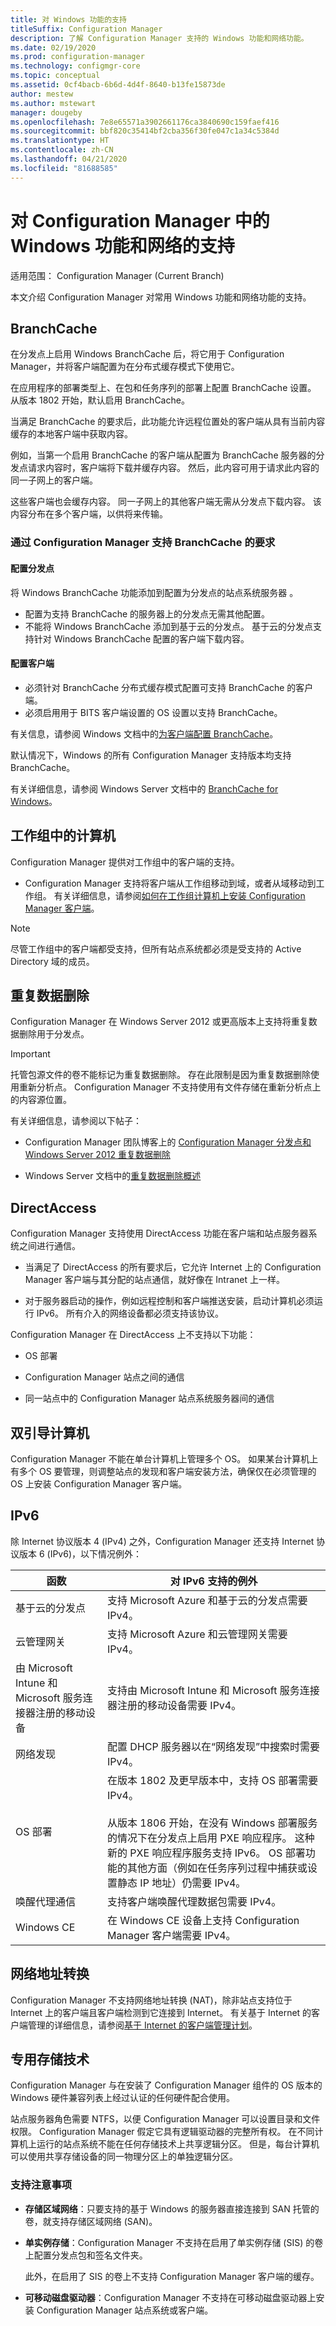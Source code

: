 ```yaml
---
title: 对 Windows 功能的支持
titleSuffix: Configuration Manager
description: 了解 Configuration Manager 支持的 Windows 功能和网络功能。
ms.date: 02/19/2020
ms.prod: configuration-manager
ms.technology: configmgr-core
ms.topic: conceptual
ms.assetid: 0cf4bacb-6b6d-4d4f-8640-b13fe15873de
author: mestew
ms.author: mstewart
manager: dougeby
ms.openlocfilehash: 7e8e65571a3902661176ca3840690c159faef416
ms.sourcegitcommit: bbf820c35414bf2cba356f30fe047c1a34c5384d
ms.translationtype: HT
ms.contentlocale: zh-CN
ms.lasthandoff: 04/21/2020
ms.locfileid: "81688585"
---
```

# <a name="support-for-windows-features-and-networks-in-configuration-manager"></a>对 Configuration Manager 中的 Windows 功能和网络的支持

适用范围：  Configuration Manager (Current Branch)

本文介绍 Configuration Manager 对常用 Windows 功能和网络功能的支持。  

## <a name="branchcache"></a><a name="bkmk_branchcache"></a> BranchCache  

在分发点上启用 Windows BranchCache 后，将它用于 Configuration Manager，并将客户端配置为在分布式缓存模式下使用它。

在应用程序的部署类型上、在包和任务序列的部署上配置 BranchCache 设置。 从版本 1802 开始，默认启用 BranchCache。

当满足 BranchCache 的要求后，此功能允许远程位置处的客户端从具有当前内容缓存的本地客户端中获取内容。  

例如，当第一个启用 BranchCache 的客户端从配置为 BranchCache 服务器的分发点请求内容时，客户端将下载并缓存内容。 然后，此内容可用于请求此内容的同一子网上的客户端。

这些客户端也会缓存内容。 同一子网上的其他客户端无需从分发点下载内容。 该内容分布在多个客户端，以供将来传输。  

### <a name="requirements-to-support-branchcache-with-configuration-manager"></a>通过 Configuration Manager 支持 BranchCache 的要求

#### <a name="configure-distribution-points"></a>配置分发点

将 Windows BranchCache 功能添加到配置为分发点的站点系统服务器  。

- 配置为支持 BranchCache 的服务器上的分发点无需其他配置。
- 不能将 Windows BranchCache 添加到基于云的分发点。 基于云的分发点支持针对 Windows BranchCache 配置的客户端下载内容。  

#### <a name="configure-clients"></a>配置客户端

- 必须针对 BranchCache 分布式缓存模式配置可支持 BranchCache 的客户端。  
- 必须启用用于 BITS 客户端设置的 OS 设置以支持 BranchCache。  

有关信息，请参阅 Windows 文档中的[为客户端配置 BranchCache](https://docs.microsoft.com/windows/deployment/update/waas-branchcache#configure-clients-for-branchcache)。

默认情况下，Windows 的所有 Configuration Manager 支持版本均支持 BranchCache。

有关详细信息，请参阅 Windows Server 文档中的 [BranchCache for Windows](https://docs.microsoft.com/windows-server/networking/branchcache/branchcache)。  

## <a name="computers-in-workgroups"></a><a name="bkmk_Workgroups"></a> 工作组中的计算机  

Configuration Manager 提供对工作组中的客户端的支持。  

- Configuration Manager 支持将客户端从工作组移动到域，或者从域移动到工作组。 有关详细信息，请参阅[如何在工作组计算机上安装 Configuration Manager 客户端](../../clients/deploy/deploy-clients-to-windows-computers.md#BKMK_ClientWorkgroup)。  

> [!NOTE]
> 尽管工作组中的客户端都受支持，但所有站点系统都必须是受支持的 Active Directory 域的成员。  

## <a name="data-deduplication"></a><a name="bkmmk_datadedup"></a> 重复数据删除

Configuration Manager 在 Windows Server 2012 或更高版本上支持将重复数据删除用于分发点。

> [!IMPORTANT]  
> 托管包源文件的卷不能标记为重复数据删除。 存在此限制是因为重复数据删除使用重新分析点。 Configuration Manager 不支持使用有文件存储在重新分析点上的内容源位置。  

有关详细信息，请参阅以下帖子：

- Configuration Manager 团队博客上的 [Configuration Manager 分发点和 Windows Server 2012 重复数据删除](https://techcommunity.microsoft.com/t5/configuration-manager-archive/configuration-manager-distribution-points-and-windows-server/ba-p/273385)

- Windows Server 文档中的[重复数据删除概述](https://docs.microsoft.com/windows-server/storage/data-deduplication/overview)

## <a name="directaccess"></a><a name="bkmk_DA"></a> DirectAccess  

Configuration Manager 支持使用 DirectAccess 功能在客户端和站点服务器系统之间进行通信。  

- 当满足了 DirectAccess 的所有要求后，它允许 Internet 上的 Configuration Manager 客户端与其分配的站点通信，就好像在 Intranet 上一样。  

- 对于服务器启动的操作，例如远程控制和客户端推送安装，启动计算机必须运行 IPv6。 所有介入的网络设备都必须支持该协议。  

Configuration Manager 在 DirectAccess 上不支持以下功能：  

- OS 部署

- Configuration Manager 站点之间的通信  

- 同一站点中的 Configuration Manager 站点系统服务器间的通信  

## <a name="dual-boot-computers"></a><a name="bkmk_dualboot"></a> 双引导计算机  

Configuration Manager 不能在单台计算机上管理多个 OS。 如果某台计算机上有多个 OS 要管理，则调整站点的发现和客户端安装方法，确保仅在必须管理的 OS 上安装 Configuration Manager 客户端。  

## <a name="ipv6"></a><a name="bkmk_IPv6"></a> IPv6  

除 Internet 协议版本 4 (IPv4) 之外，Configuration Manager 还支持 Internet 协议版本 6 (IPv6)，以下情况例外：  

|函数| 对 IPv6 支持的例外|  
|--------------|-------------------------------|  
|基于云的分发点|支持 Microsoft Azure 和基于云的分发点需要 IPv4。|  
|云管理网关|支持 Microsoft Azure 和云管理网关需要 IPv4。|  
|由 Microsoft Intune 和 Microsoft 服务连接器注册的移动设备|支持由 Microsoft Intune 和 Microsoft 服务连接器注册的移动设备需要 IPv4。|  
|网络发现|配置 DHCP 服务器以在“网络发现”中搜索时需要 IPv4。|  
|OS 部署|在版本 1802 及更早版本中，支持 OS 部署需要 IPv4。  </br> </br> 从版本 1806 开始，在没有 Windows 部署服务的情况下在分发点上启用 PXE 响应程序。 这种新的 PXE 响应程序服务支持 IPv6。 OS 部署功能的其他方面（例如在任务序列过程中捕获或设置静态 IP 地址）仍需要 IPv4。 |  
|唤醒代理通信|支持客户端唤醒代理数据包需要 IPv4。|  
|Windows CE|在 Windows CE 设备上支持 Configuration Manager 客户端需要 IPv4。|  

## <a name="network-address-translation"></a><a name="bkmk_NAT"></a> 网络地址转换  

Configuration Manager 不支持网络地址转换 (NAT)，除非站点支持位于 Internet 上的客户端且客户端检测到它连接到 Internet。 有关基于 Internet 的客户端管理的详细信息，请参阅[基于 Internet 的客户端管理计划](../../clients/manage/plan-internet-based-client-management.md)。  

## <a name="specialized-storage-technology"></a><a name="bkmk_storage"></a> 专用存储技术  

Configuration Manager 与在安装了 Configuration Manager 组件的 OS 版本的 Windows 硬件兼容列表上经过认证的任何硬件配合使用。

站点服务器角色需要 NTFS，以便 Configuration Manager 可以设置目录和文件权限。 Configuration Manager 假定它具有逻辑驱动器的完整所有权。 在不同计算机上运行的站点系统不能在任何存储技术上共享逻辑分区。 但是，每台计算机可以使用共享存储设备的同一物理分区上的单独逻辑分区。  

### <a name="support-considerations"></a>支持注意事项

- **存储区域网络**：只要支持的基于 Windows 的服务器直接连接到 SAN 托管的卷，就支持存储区域网络 (SAN)。  

- **单实例存储**：Configuration Manager 不支持在启用了单实例存储 (SIS) 的卷上配置分发点包和签名文件夹。  

     此外，在启用了 SIS 的卷上不支持 Configuration Manager 客户端的缓存。  

- **可移动磁盘驱动器**：Configuration Manager 不支持在可移动磁盘驱动器上安装 Configuration Manager 站点系统或客户端。  
